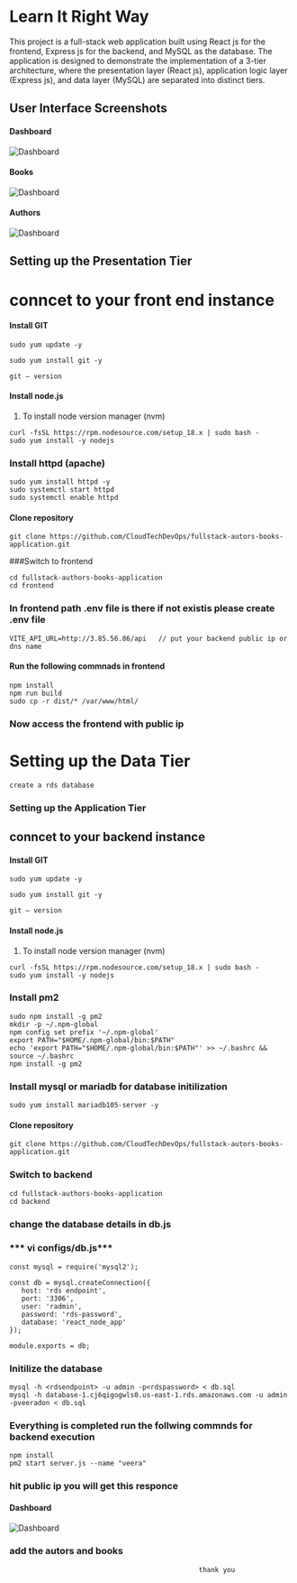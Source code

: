# Learn It Right Way
This project is a full-stack web application built using React js for the frontend, Express js for the backend, and MySQL as the database. The application is designed to demonstrate the implementation of a 3-tier architecture, where the presentation layer (React js), application logic layer (Express js), and data layer (MySQL) are separated into distinct tiers.


## User Interface Screenshots 
#### Dashboard
![Dashboard](./frontend/public/ss/dashboard.png)

#### Books
![Dashboard](./frontend/public/ss/books.png)

#### Authors
![Dashboard](./frontend/public/ss/authors.png)

## Setting up the Presentation Tier

# conncet to your  front end instance
#### Install GIT
```
sudo yum update -y

sudo yum install git -y

git — version
```

#### Install node.js
1. To install node version manager (nvm)
```
curl -fsSL https://rpm.nodesource.com/setup_18.x | sudo bash -
sudo yum install -y nodejs
```
### Install httpd (apache)
```
sudo yum install httpd -y
sudo systemctl start httpd
sudo systemctl enable httpd
```
#### Clone repository
```
git clone https://github.com/CloudTechDevOps/fullstack-autors-books-application.git
```
###Switch to frontend
```
cd fullstack-authors-books-application
cd frontend
```
### In frontend path .env file is there if not existis please create .env file 
```
VITE_API_URL=http://3.85.56.86/api   // put your backend public ip or dns name 
```
#### Run the following commnads in frontend 
```
npm install
npm run build
sudo cp -r dist/* /var/www/html/
```

### Now access the frontend with public ip 

# Setting up the Data Tier

```
create a rds database
```
### Setting up the Application Tier

## conncet to your  backend instance

#### Install GIT
```
sudo yum update -y

sudo yum install git -y

git — version
```

#### Install node.js
1. To install node version manager (nvm)
```
curl -fsSL https://rpm.nodesource.com/setup_18.x | sudo bash -
sudo yum install -y nodejs
```
### Install pm2
```
sudo npm install -g pm2
mkdir -p ~/.npm-global
npm config set prefix '~/.npm-global'
export PATH="$HOME/.npm-global/bin:$PATH"
echo 'export PATH="$HOME/.npm-global/bin:$PATH"' >> ~/.bashrc && source ~/.bashrc
npm install -g pm2
```
### Install mysql or mariadb for database initilization
```
sudo yum install mariadb105-server -y
```
#### Clone repository
```
git clone https://github.com/CloudTechDevOps/fullstack-autors-books-application.git
```
### Switch to backend
```
cd fullstack-authors-books-application
cd backend
```
### change the database details  in db.js
### *** vi configs/db.js***
```
const mysql = require('mysql2');

const db = mysql.createConnection({
   host: 'rds endpoint',
   port: '3306',
   user: 'radmin',
   password: 'rds-password',
   database: 'react_node_app'
});

module.exports = db;
```
### Initilize the database 
```
mysql -h <rdsendpoint> -u admin -p<rdspassword> < db.sql
mysql -h database-1.cj6qigogwls0.us-east-1.rds.amazonaws.com -u admin -pveeradon < db.sql

```
### Everything is completed run the follwing commnds for backend execution
```
npm install
pm2 start server.js --name "veera"
```
### hit public ip you will get this responce 
#### Dashboard
![Dashboard](./frontend/public/ss/dashboard.png)

### add the autors and books 
                                                   thank you 

